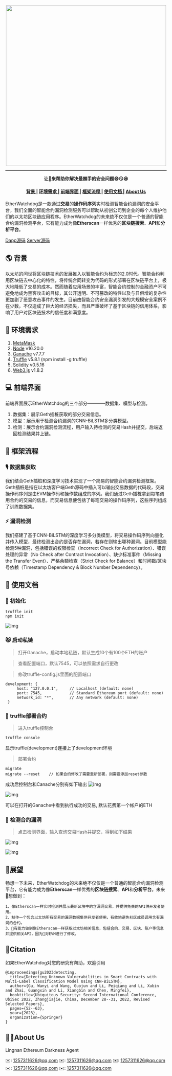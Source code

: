<p align="center">
  <img src="https://raw.githubusercontent.com/Silence1017/EtherWatchdog_Dapp/main/images/card.png" align="middle"  width="500" />
</p>

------------------------------------------------------------------------------------------

<p align="center">
  <b>让🐶来帮助你解决最棘手的安全问题😄😏😆</b>
</p>


<h4 align="center">
  <a href=#背景> 背景 </a> |
  <a href=#环境需求> 环境需求 </a> |
  <a href=#前端界面> 前端界面 </a> |
  <a href=#框架流程> 框架流程 </a> |
  <a href=#使用文档> 使用文档 </a> |
  <a href=#About Us> About Us </a>
</h4>


EtherWatchdog是一款通过**交易**的**操作码序列**实时检测智能合约漏洞的安全平台，我们全面的智能合约漏洞检测服务可以帮助从初创公司到企业的每个人维护他们的以太坊区块链应用程序。EtherWatchdog的未来绝不仅仅是一个普通的智能合约漏洞检测平台，它有能力成为像**Etherscan**一样优秀的**区块链搜索**、**API**和**分析平台**。

[Dapp源码](https://github.com/Silence1017/EtherWatchdog_Dapp)  [Server源码](https://github.com/Silence1017/Lingnan-EthDarkness-Server)

## 🌎 背景

以太坊的问世将区块链技术的发展推入以智能合约为标志的2.0时代。智能合约利用区块链去中心化的特性，将传统合同转变为代码的形式部署在区块链平台上，极大地降低了交易的成本。然而随着应用场景的丰富，智能合约控制的金融资产不可避免地成为黑客攻击的目标，其公开透明、不可篡改的特性以及与日俱增的复杂性更加剧了恶意攻击事件的发生。目前由智能合约安全漏洞引发的大规模安全案例不在少数，不仅造成了巨大的经济损失，而且严重破坏了基于区块链的信用体系，影响了用户对区块链技术的信任度和满意度。

## 📃 环境需求

1. [MetaMask](https://metamask.io/)
2. [Node](https://nodejs.org/) v16.20.0
3. [Ganache](https://www.trufflesuite.com/ganache) v7.7.7
4. [Truffle](https://trufflesuite.com/truffle/) v5.8.1 (npm install -g truffle)
5. [Solidity](https://soliditylang.org/) v0.5.16
6. [Web3.js](https://web3js.org/) v1.8.2

## 💻 前端界面

前端界面展示EtherWatchdog的三个部分————数据集、模型与检测。

1. 数据集：展示Geth插桩获取的部分交易信息。
2. 模型：展示用于检测合约漏洞的CNN-BiLSTM多分类模型。
3. 检测：展示合约漏洞检测流程，用户输入待检测的交易Hash并提交，后端返回检测结果并上链。

## 🎉 框架流程

### 🎙️ 数据集获取

我们结合Geth插桩和深度学习技术实现了一个简易的智能合约漏洞检测框架。Geth插桩是指在以太坊客户端Geth源码中插入可以输出交易数据的代码段，交易操作码序列是由EVM操作码和操作数组成的序列。我们通过Geth插桩拿到每笔调用合约的交易的信息，而交易信息便包括了每笔交易的操作码序列，这些序列组成了训练数据集。

### ⚡ 漏洞检测

我们搭建了基于CNN-BiLSTM的深度学习多分类模型，将交易操作码序列向量化并传入模型，最终检测出合约是否存在漏洞，若存在则输出哪种漏洞。目前模型能检测5种漏洞，包括错误的权限检查（Incorrect Check for Authorization）、错误处理的异常（No Check after Contract Invocation）、缺少标准事件（Missing the Transfer Event）、严格余额检查（Strict Check for Balance）和时间戳/区块号依赖（Timestamp Dependency & Block Number Dependency）。

## 📜 使用文档

### 🙈 初始化

```
truffle init
npm init
```
![img](https://raw.githubusercontent.com/Silence1017/EtherWatchdog_Dapp/main/images/5.png)

### 😾 启动私链

> 打开Ganache，启动本地私链，默认生成10个有100个ETH的账户

> 查看配置端口，默认7545，可以依照需求自行更改

> 修改truffle-config.js里面的配置端口
```
development: {
     host: "127.0.0.1",     // Localhost (default: none)
     port: 7545,            // Standard Ethereum port (default: none)
     network_id: "*",       // Any network (default: none)
 }
```

### 🔖 truffle部署合约

> 进入truffle控制台
```
truffle console
```
显示truffle(development)连接上了development环境

> 部署合约
```
migrate
migrate --reset    // 如果合约修改了需要重新部署，则需要添加reset参数
```
成功后控制台和Canache分别有如下输出
![img](https://raw.githubusercontent.com/Silence1017/EtherWatchdog_Dapp/main/images/1.png)

![img](https://raw.githubusercontent.com/Silence1017/EtherWatchdog_Dapp/main/images/2.png)

可以在打开的Ganache中看到执行成功的交易, 默认花费第一个帐户的ETH

### 🎩 检测合约漏洞

> 点击检测界面，输入查询交易Hash并提交，得到如下结果

![img](https://raw.githubusercontent.com/Silence1017/EtherWatchdog_Dapp/main/images/3.png)

![img](https://raw.githubusercontent.com/Silence1017/EtherWatchdog_Dapp/main/images/4.png)

## 🔔展望

畅想一下未来，EtherWatchdog的未来绝不仅仅是一个普通的智能合约漏洞检测平台，它有能力成为像**Etherscan**一样优秀的**区块链搜索**、**API**和**分析平台**。未来🐶想做到：
```text
1、像Etherscan一样实时检测并展示最新区块中的含漏洞交易，并提供免费的API供开发者使用。
2、制作一个包含以太坊所有交易的漏洞数据集供开发者使用，有效地避免社区成员调用含有漏洞的合约。
3、🐶有能力做到像Etherscan一样获取以太坊相关信息，包括合约、交易、区块、账户等信息并提供相关API，因为🐶对EVM进行了修改。
```

## 🔔Citation

如果EtherWatchdog对您的研究有帮助，欢迎引用

```
@inproceedings{gu2023detecting,
  title={Detecting Unknown Vulnerabilities in Smart Contracts with Multi-Label Classification Model Using CNN-BiLSTM},
  author={Gu, Wanyi and Wang, Guojun and Li, Peiqiang and Li, Xubin and Zhai, Guangxin and Li, Xiangbin and Chen, Mingfei},
  booktitle={Ubiquitous Security: Second International Conference, UbiSec 2022, Zhangjiajie, China, December 28--31, 2022, Revised Selected Papers},
  pages={52--63},
  year={2023},
  organization={Springer}
}
```

## 👦👧About Us

Lingnan Ethereum Darkness Agent

✉️: 1257311626@qq.com
✉️: 1257311626@qq.com
✉️: 1257311626@qq.com
✉️: 1257311626@qq.com
✉️: 1257311626@qq.com
